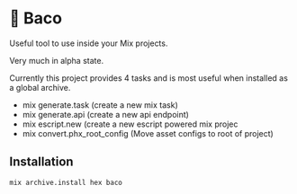 # 🔧 Baco

Useful tool to use inside your Mix projects.

Very much in alpha state.

Currently this project provides 4 tasks and is most useful when installed as a global archive.

- mix generate.task (create a new mix task)
- mix generate.api (create a new api endpoint)
- mix escript.new (create a new escript powered mix projec
- mix convert.phx_root_config (Move asset configs to root of project)

## Installation

```bash
mix archive.install hex baco
```
